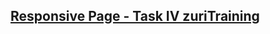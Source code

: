 ## [Responsive Page - Task IV zuriTraining](https://williams-bo.github.io/zuritraining-responsive-page/)
